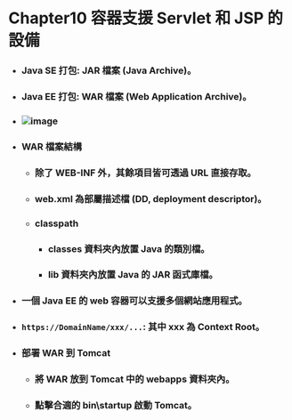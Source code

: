 Chapter10 容器支援 Servlet 和 JSP 的設備
=====
* ### Java SE 打包: JAR 檔案 (Java Archive)。
* ### Java EE 打包: WAR 檔案 (Web Application Archive)。
* ### ![image](https://gitlab.com/ChiangWei/main/-/raw/master/SpringMVC/Chapter10/WAR%20%E6%AA%94%E6%A1%88%E7%B5%90%E6%A7%8B.png)
* ### WAR 檔案結構
    * ### 除了 WEB-INF 外，其餘項目皆可透過 URL 直接存取。
    * ### web.xml 為部屬描述檔 (DD, deployment descriptor)。
    * ### classpath
        * ### classes 資料夾內放置 Java 的類別檔。
        * ### lib 資料夾內放置 Java 的 JAR 函式庫檔。
* ### 一個 Java EE 的 web 容器可以支援多個網站應用程式。
* ### `https://DomainName/xxx/...`: 其中 xxx 為 Context Root。
* ### 部署 WAR 到 Tomcat
    * ### 將 WAR 放到 Tomcat 中的 webapps 資料夾內。
    * ### 點擊合適的 bin\startup 啟動 Tomcat。
<br />

